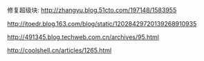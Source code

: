 修复超级块: http://zhangyu.blog.51cto.com/197148/1583955

http://itoedr.blog.163.com/blog/static/12028429720139268910935

http://491345.blog.techweb.com.cn/archives/95.html

http://coolshell.cn/articles/1265.html
